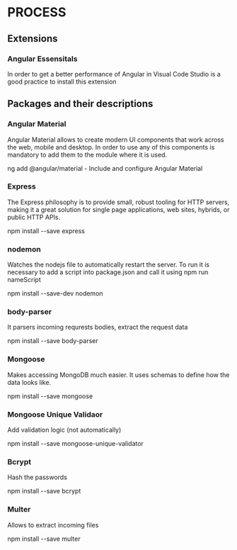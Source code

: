 # PROCESS

## Extensions

### Angular Essensitals

In order to get a better performance of Angular in Visual Code Studio is a good practice to install this extension

## Packages and their descriptions

### Angular Material

Angular Material allows to create modern UI components that work across the web, mobile and desktop. In order to use any of this components is mandatory to add them to the module where it is used.

ng add @angular/material - Include and configure Angular Material

### Express

The Express philosophy is to provide small, robust tooling for HTTP servers, making it a great solution for single page applications, web sites, hybrids, or public HTTP APIs.

npm install --save express

### nodemon

Watches the nodejs file to automatically restart the server. To run it is necessary to add a script into package.json and call it using npm run nameScript

npm install --save-dev nodemon

### body-parser

It parsers incoming requrests bodies, extract the request data

npm install --save body-parser

### Mongoose

Makes accessing MongoDB much easier. It uses schemas to define how the data looks like.

npm install --save mongoose

### Mongoose Unique Validaor

Add validation logic (not automatically)

npm install --save mongoose-unique-validator

### Bcrypt

Hash the passwords

npm install --save bcrypt

### Multer

Allows to extract incoming files

npm install --save multer
